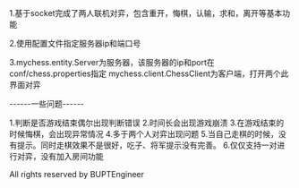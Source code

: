 ﻿1.基于socket完成了两人联机对弈，包含重开，悔棋，认输，求和，离开等基本功能

2.使用配置文件指定服务器ip和端口号

3.mychess.entity.Server为服务器，该服务器的ip和port在conf/chess.properties指定
	mychess.client.ChessClient为客户端，打开两个此界面对弈

------一些问题------

1.判断是否游戏结束偶尔出现判断错误
2.时间长会出现游戏崩溃
3.在游戏结束的时候悔棋，会出现异常情况
4.多于两个人对弈出现问题
5.当自己走棋的时候，没有提示。同时走棋效果不是很好，吃子、将军提示没有完善。
6.仅仅支持一对进行对弈，没有加入房间功能

All rights reserved by BUPTEngineer
